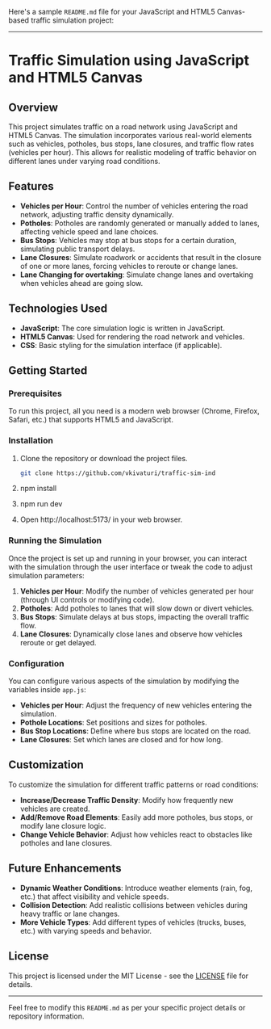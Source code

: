 Here's a sample `README.md` file for your JavaScript and HTML5 Canvas-based traffic simulation project:

---

# Traffic Simulation using JavaScript and HTML5 Canvas

## Overview

This project simulates traffic on a road network using JavaScript and HTML5 Canvas. The simulation incorporates various real-world elements such as vehicles, potholes, bus stops, lane closures, and traffic flow rates (vehicles per hour). This allows for realistic modeling of traffic behavior on different lanes under varying road conditions.

## Features

- **Vehicles per Hour**: Control the number of vehicles entering the road network, adjusting traffic density dynamically.
- **Potholes**: Potholes are randomly generated or manually added to lanes, affecting vehicle speed and lane choices.
- **Bus Stops**: Vehicles may stop at bus stops for a certain duration, simulating public transport delays.
- **Lane Closures**: Simulate roadwork or accidents that result in the closure of one or more lanes, forcing vehicles to reroute or change lanes.
- **Lane Changing for overtaking**: Simulate change lanes and overtaking when vehicles ahead are going slow.

## Technologies Used

- **JavaScript**: The core simulation logic is written in JavaScript.
- **HTML5 Canvas**: Used for rendering the road network and vehicles.
- **CSS**: Basic styling for the simulation interface (if applicable).

## Getting Started

### Prerequisites

To run this project, all you need is a modern web browser (Chrome, Firefox, Safari, etc.) that supports HTML5 and JavaScript.

### Installation

1. Clone the repository or download the project files.
   ```bash
   git clone https://github.com/vkivaturi/traffic-sim-ind
   ```
   
2. npm install
3. npm run dev
4. Open http://localhost:5173/ in your web browser.

### Running the Simulation

Once the project is set up and running in your browser, you can interact with the simulation through the user interface or tweak the code to adjust simulation parameters:

1. **Vehicles per Hour**: Modify the number of vehicles generated per hour (through UI controls or modifying code).
2. **Potholes**: Add potholes to lanes that will slow down or divert vehicles.
3. **Bus Stops**: Simulate delays at bus stops, impacting the overall traffic flow.
4. **Lane Closures**: Dynamically close lanes and observe how vehicles reroute or get delayed.

 ### Configuration

You can configure various aspects of the simulation by modifying the variables inside `app.js`:

- **Vehicles per Hour**: Adjust the frequency of new vehicles entering the simulation.
- **Pothole Locations**: Set positions and sizes for potholes.
- **Bus Stop Locations**: Define where bus stops are located on the road.
- **Lane Closures**: Set which lanes are closed and for how long.

## Customization

To customize the simulation for different traffic patterns or road conditions:

- **Increase/Decrease Traffic Density**: Modify how frequently new vehicles are created.
- **Add/Remove Road Elements**: Easily add more potholes, bus stops, or modify lane closure logic.
- **Change Vehicle Behavior**: Adjust how vehicles react to obstacles like potholes and lane closures.

## Future Enhancements

- **Dynamic Weather Conditions**: Introduce weather elements (rain, fog, etc.) that affect visibility and vehicle speeds.
- **Collision Detection**: Add realistic collisions between vehicles during heavy traffic or lane changes.
- **More Vehicle Types**: Add different types of vehicles (trucks, buses, etc.) with varying speeds and behavior.

## License

This project is licensed under the MIT License - see the [LICENSE](LICENSE) file for details.

---

Feel free to modify this `README.md` as per your specific project details or repository information.